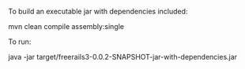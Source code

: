 To build an executable jar with dependencies included:

mvn clean compile assembly:single

To run:

java -jar target/freerails3-0.0.2-SNAPSHOT-jar-with-dependencies.jar
